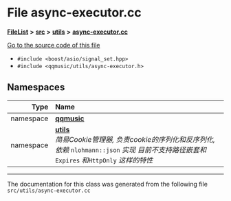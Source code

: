 

# File async-executor.cc



[**FileList**](files.md) **>** [**src**](dir_68267d1309a1af8e8297ef4c3efbcdba.md) **>** [**utils**](dir_313caf1132e152dd9b58bea13a4052ca.md) **>** [**async-executor.cc**](async-executor_8cc.md)

[Go to the source code of this file](async-executor_8cc_source.md)



* `#include <boost/asio/signal_set.hpp>`
* `#include <qqmusic/utils/async-executor.h>`













## Namespaces

| Type | Name |
| ---: | :--- |
| namespace | [**qqmusic**](namespaceqqmusic.md) <br> |
| namespace | [**utils**](namespaceqqmusic_1_1utils.md) <br>_简易Cookie管理器, 负责cookie的序列化和反序列化, 依赖_ `nlohmann::json` _实现 目前不支持路径嵌套和_`Expires` _和_`HttpOnly` _这样的特性_ |





















































------------------------------
The documentation for this class was generated from the following file `src/utils/async-executor.cc`


